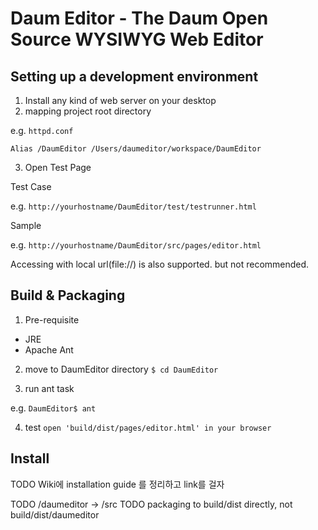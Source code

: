 Daum Editor - The Daum Open Source WYSIWYG Web Editor
======================================================


Setting up a development environment
------------------------------------
1. Install any kind of web server on your desktop
2. mapping project root directory

e.g. `httpd.conf`

`Alias /DaumEditor /Users/daumeditor/workspace/DaumEditor`

3. Open Test Page

Test Case

e.g. `http://yourhostname/DaumEditor/test/testrunner.html`

Sample

e.g. `http://yourhostname/DaumEditor/src/pages/editor.html`


Accessing with local url(file://) is also supported. but not recommended.


Build & Packaging
-----------------------------------------
1. Pre-requisite

* JRE
* Apache Ant

2. move to DaumEditor directory
`$ cd DaumEditor`

3. run ant task

e.g.
`DaumEditor$ ant`

4. test
`open 'build/dist/pages/editor.html' in your browser`

Install
------------------------------------------
TODO Wiki에 installation guide 를 정리하고 link를 걸자


TODO /daumeditor -> /src
TODO packaging to build/dist directly, not build/dist/daumeditor